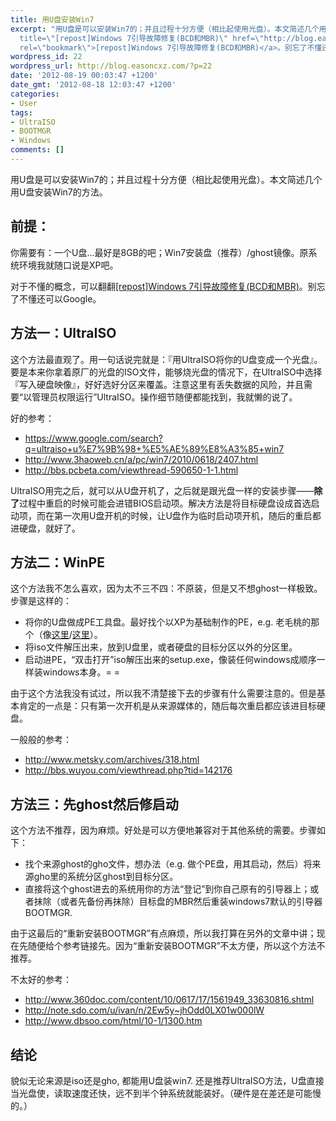 ```yaml
---
title: 用U盘安装Win7
excerpt: "用U盘是可以安装Win7的；并且过程十分方便（相比起使用光盘）。本文简述几个用U盘安装Win7的方法。\r\n<h2>前提：</h2>\r\n你需要有：一个U盘…最好是8GB的吧；Win7安装盘（推荐）/ghost镜像。原系统环境我就随口说是XP吧。\r\n\r\n对于不懂的概念，可以翻翻<a
  title=\"[repost]Windows 7引导故障修复(BCD和MBR)\" href=\"http://blog.easoncxz.com/?p=90\"
  rel=\"bookmark\">[repost]Windows 7引导故障修复(BCD和MBR)</a>。别忘了不懂还可以Google。"
wordpress_id: 22
wordpress_url: http://blog.easoncxz.com/?p=22
date: '2012-08-19 00:03:47 +1200'
date_gmt: '2012-08-18 12:03:47 +1200'
categories:
- User
tags:
- UltraISO
- BOOTMGR
- Windows
comments: []
---
```

<p>用U盘是可以安装Win7的；并且过程十分方便（相比起使用光盘）。本文简述几个用U盘安装Win7的方法。</p>
<h2>前提：</h2>
<p>你需要有：一个U盘…最好是8GB的吧；Win7安装盘（推荐）/ghost镜像。原系统环境我就随口说是XP吧。</p>
<p>对于不懂的概念，可以翻翻<a title="[repost]Windows 7引导故障修复(BCD和MBR)" href="http://blog.easoncxz.com/?p=90" rel="bookmark">[repost]Windows 7引导故障修复(BCD和MBR)</a>。别忘了不懂还可以Google。<a id="more"></a><a id="more-22"></a></p>
<h2>方法一：UltraISO</h2>
<p>这个方法最直观了。用一句话说完就是：『用UltraISO将你的U盘变成一个光盘』。要是本来你拿着原厂的光盘的ISO文件，能够烧光盘的情况下，在UltraISO中选择『写入硬盘映像』，好好选好分区来覆盖。注意这里有丢失数据的风险，并且需要“以管理员权限运行”UltraISO。操作细节随便都能找到，我就懒的说了。</p>
<p>好的参考：</p>
<ul>
<li><a href="https://www.google.com/search?q=ultraiso+u%E7%9B%98+%E5%AE%89%E8%A3%85+win7&amp;sugexp=chrome,mod=7&amp;sourceid=chrome&amp;ie=UTF-8">https://www.google.com/search?q=ultraiso+u%E7%9B%98+%E5%AE%89%E8%A3%85+win7</a></li>
<li><a href="http://www.3haoweb.cn/a/pc/win7/2010/0618/2407.html">http://www.3haoweb.cn/a/pc/win7/2010/0618/2407.html</a></li>
<li><a href="http://bbs.pcbeta.com/viewthread-590650-1-1.html">http://bbs.pcbeta.com/viewthread-590650-1-1.html</a></li>
</ul>
<p>UltraISO用完之后，就可以从U盘开机了，之后就是跟光盘一样的安装步骤——<strong>除了</strong>过程中重启的时候可能会进错BIOS启动项。解决方法是将目标硬盘设成首选启动项，而在第一次用U盘开机的时候，让U盘作为临时启动项开机，随后的重启都进硬盘，就好了。</p>
<h2>方法二：WinPE</h2>
<p>这个方法我不怎么喜欢，因为太不三不四：不原装，但是又不想ghost一样极致。步骤是这样的：</p>
<ul>
<li>将你的U盘做成PE工具盘。最好找个以XP为基础制作的PE，e.g. 老毛桃的那个（像<a title="http://bbs.pcpop.com/thread-6263220-1-1.html" href="http://bbs.pcpop.com/thread-6263220-1-1.html" target="_blank">这里</a>/<a title="http://www.360doc.com/content/10/0818/18/1120397_47003027.shtml" href="http://www.360doc.com/content/10/0818/18/1120397_47003027.shtml" target="_blank">这里</a>）。</li>
<li>将iso文件解压出来，放到U盘里，或者硬盘的目标分区以外的分区里。</li>
<li>启动进PE，“双击打开”iso解压出来的setup.exe，像装任何windows成顺序一样装windows本身。= =</li>
</ul>
<p>由于这个方法我没有试过，所以我不清楚接下去的步骤有什么需要注意的。但是基本肯定的一点是：只有第一次开机是从来源媒体的，随后每次重启都应该进目标硬盘。</p>
<p>一般般的参考：</p>
<ul>
<li><a href="http://www.metsky.com/archives/318.html">http://www.metsky.com/archives/318.html</a></li>
<li><a href="http://bbs.wuyou.com/viewthread.php?tid=142176">http://bbs.wuyou.com/viewthread.php?tid=142176</a></li>
</ul>
<h2>方法三：先ghost然后修启动</h2>
<p>这个方法不推荐，因为麻烦。好处是可以方便地兼容对于其他系统的需要。步骤如下：</p>
<ul>
<li>找个来源ghost的gho文件，想办法（e.g. 做个PE盘，用其启动，然后）将来源gho里的系统分区ghost到目标分区。</li>
<li>直接将这个ghost进去的系统用你的方法“登记”到你自己原有的引导器上；或者抹除（或者先备份再抹除）目标盘的MBR然后重装windows7默认的引导器BOOTMGR.</li>
</ul>
<p>由于这最后的“重新安装BOOTMGR”有点麻烦，所以我打算在另外的文章中讲；现在先随便给个参考链接先。因为“重新安装BOOTMGR”不太方便，所以这个方法不推荐。</p>
<p>不太好的参考：</p>
<ul>
<li><a href="http://www.360doc.com/content/10/0617/17/1561949_33630816.shtml">http://www.360doc.com/content/10/0617/17/1561949_33630816.shtml</a></li>
<li><a href="http://note.sdo.com/u/ivan/n/2Ew5y~jhOdd0LX01w000lW">http://note.sdo.com/u/ivan/n/2Ew5y~jhOdd0LX01w000lW</a></li>
<li><a href="http://www.dbsoo.com/html/10-1/1300.htm">http://www.dbsoo.com/html/10-1/1300.htm</a></li>
</ul>
<h2>结论</h2>
<p>貌似无论来源是iso还是gho, 都能用U盘装win7. 还是推荐UltraISO方法，U盘直接当光盘使，读取速度还快，远不到半个钟系统就能装好。（硬件是在差还是可能慢的。）</p>
